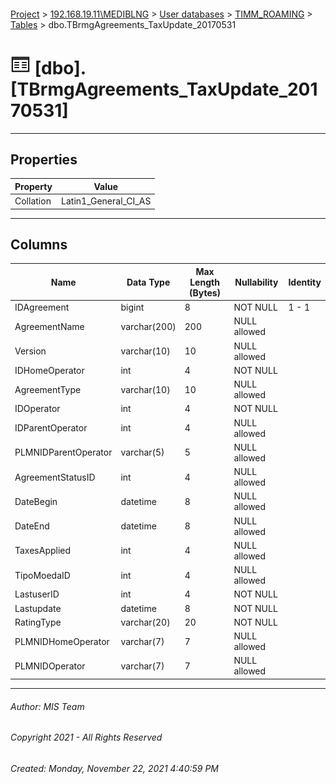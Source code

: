 #### 

[Project](../../../../index.md) > [192.168.19.11\\MEDIBLNG](../../../index.md) > [User databases](../../index.md) > [TIMM_ROAMING](../index.md) > [Tables](Tables.md) > dbo.TBrmgAgreements_TaxUpdate_20170531

# ![Tables](../../../../Images/Table32.png) [dbo].[TBrmgAgreements_TaxUpdate_20170531]

---

## <a name="#properties"></a>Properties

| Property | Value |
|---|---|
| Collation | Latin1_General_CI_AS |


---

## <a name="#columns"></a>Columns

| Name | Data Type | Max Length (Bytes) | Nullability | Identity |
|---|---|---|---|---|
| IDAgreement | bigint | 8 | NOT NULL | 1 - 1 |
| AgreementName | varchar(200) | 200 | NULL allowed |  |
| Version | varchar(10) | 10 | NULL allowed |  |
| IDHomeOperator | int | 4 | NOT NULL |  |
| AgreementType | varchar(10) | 10 | NULL allowed |  |
| IDOperator | int | 4 | NOT NULL |  |
| IDParentOperator | int | 4 | NULL allowed |  |
| PLMNIDParentOperator | varchar(5) | 5 | NULL allowed |  |
| AgreementStatusID | int | 4 | NULL allowed |  |
| DateBegin | datetime | 8 | NULL allowed |  |
| DateEnd | datetime | 8 | NULL allowed |  |
| TaxesApplied | int | 4 | NULL allowed |  |
| TipoMoedaID | int | 4 | NULL allowed |  |
| LastuserID | int | 4 | NOT NULL |  |
| Lastupdate | datetime | 8 | NOT NULL |  |
| RatingType | varchar(20) | 20 | NOT NULL |  |
| PLMNIDHomeOperator | varchar(7) | 7 | NULL allowed |  |
| PLMNIDOperator | varchar(7) | 7 | NULL allowed |  |


---

###### Author:  MIS Team

###### Copyright 2021 - All Rights Reserved

###### Created: Monday, November 22, 2021 4:40:59 PM

